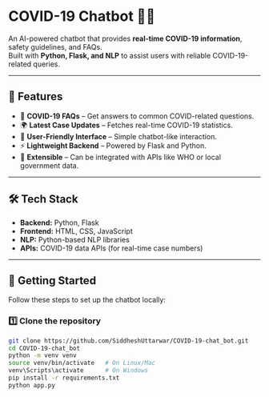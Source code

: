 # COVID-19 Chatbot 🤖🦠

An AI-powered chatbot that provides **real-time COVID-19 information**, safety guidelines, and FAQs.  
Built with **Python, Flask, and NLP** to assist users with reliable COVID-19-related queries.  

---

## 📌 Features
- 🧾 **COVID-19 FAQs** – Get answers to common COVID-related questions.  
- 🌍 **Latest Case Updates** – Fetches real-time COVID-19 statistics.  
- 🤝 **User-Friendly Interface** – Simple chatbot-like interaction.  
- ⚡ **Lightweight Backend** – Powered by Flask and Python.  
- 🧠 **Extensible** – Can be integrated with APIs like WHO or local government data.  

---

## 🛠️ Tech Stack
- **Backend:** Python, Flask  
- **Frontend:** HTML, CSS, JavaScript  
- **NLP:** Python-based NLP libraries  
- **APIs:** COVID-19 data APIs (for real-time case numbers)  

---

## 🚀 Getting Started

Follow these steps to set up the chatbot locally:

### 1️⃣ Clone the repository
```bash
git clone https://github.com/SiddheshUttarwar/COVID-19-chat_bot.git
cd COVID-19-chat_bot
python -m venv venv
source venv/bin/activate   # On Linux/Mac
venv\Scripts\activate      # On Windows
pip install -r requirements.txt
python app.py

